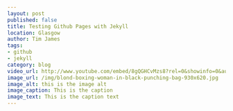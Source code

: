 ```yaml
---
layout: post
published: false
title: Testing Github Pages with Jekyll
location: Glasgow
author: Tim James
tags:
- github
- jekyll
category: blog
video_url: http://www.youtube.com/embed/8gQGHCvMzs8?rel=0&showinfo=0&autohide=1hd=1&wmode=transparent
image_url: /img/blond-boxing-woman-in-black-punching-bag-930x620.jpg
image_alt: this is the image alt
image_caption: This is the caption
image_text: This is the caption text
---
```

